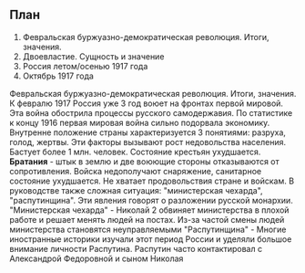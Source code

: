 ## План
1. Февральская буржуазно-демократическая революция. Итоги, значения.
2. Двоевластие. Сущность и значение
3. Россия летом/осенью 1917 года
4. Октябрь 1917 года

Февральская буржуазно-демократическая революция. Итоги, значения.
К февралю 1917 Россия уже 3 год воюет на фронтах первой мировой. Эта война обострила процессы русского самодержавия. По статистике к концу 1916 первая мировая война сильно подорвала экономику. Внутренне положение страны характеризуется 3 понятиями: разруха, голод, жертвы. Эти факторы вызывают рост недовольства населения. Бастует более 1 млн. человек. Состояние крестьян ухудшается. **Братания** - штык в землю и две воюющие стороны отказываются от сопротивления. Войска недополучают снаряжение, санитарное состояние ухудшается. Не хватает продовольствия стране и войскам. В руководстве также сложная ситуация: "министерская чехарда", "распутинщина". Эти явления говорят о разложении русской монархии. 
"Министерская чехарда" - Николай 2 обвиняет министерства в плохой работе и решает менять людей на постах. Из-за частой смены людей министерства становятся неуправляемыми
"Распутинщина" - Многие иностранные историки изучали этот период России и уделяли большое внимание личности Распутина. Распутин часто контактировал с Александрой Федоровной и сыном Николая 